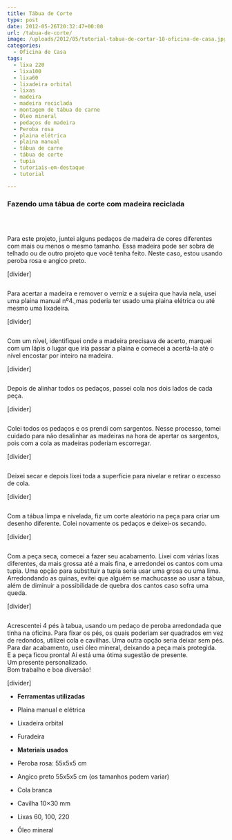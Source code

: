 ```yaml
---
title: Tábua de Corte
type: post
date: 2012-05-26T20:32:47+00:00
url: /tabua-de-corte/
image: /uploads/2012/05/tutorial-tabua-de-cortar-18-oficina-de-casa.jpg
categories:
  - Oficina de Casa
tags:
  - lixa 220
  - lixa100
  - lixa60
  - lixadeira orbital
  - lixas
  - madeira
  - madeira reciclada
  - montagem de tábua de carne
  - Óleo mineral
  - pedaços de madeira
  - Peroba rosa
  - plaina elétrica
  - plaina manual
  - tábua de carne
  - tábua de corte
  - tupia
  - tutoriais-em-destaque
  - tutorial

---
```

### Fazendo uma tábua de corte com madeira reciclada

&nbsp;<figure class="tres">

<a href="/uploads/tutoriais/tabua-de-cortar/tutorial-tabua-de-cortar-01-oficina-de-casa.jpg" rel="prettyPhoto"><img src="/uploads/tutoriais/tabua-de-cortar/thumbs/tutorial-tabua-de-cortar-01-oficina-de-casa.jpg" alt="" /></a><a href="/uploads/tutoriais/tabua-de-cortar/tutorial-tabua-de-cortar-02-oficina-de-casa.jpg" rel="prettyPhoto"><img src="/uploads/tutoriais/tabua-de-cortar/thumbs/tutorial-tabua-de-cortar-02-oficina-de-casa.jpg" alt="" /></a><a href="/uploads/tutoriais/tabua-de-cortar/tutorial-tabua-de-cortar-03-oficina-de-casa.jpg" rel="prettyPhoto"><img src="/uploads/tutoriais/tabua-de-cortar/thumbs/tutorial-tabua-de-cortar-03-oficina-de-casa.jpg" alt="" /></a></figure>

Para este projeto, juntei alguns pedaços de madeira de cores diferentes com mais ou menos o mesmo tamanho. Essa madeira pode ser sobra de telhado ou de outro projeto que você tenha feito. Neste caso, estou usando peroba rosa e angico preto.

[divider]<figure class="dois">

<a href="/uploads/tutoriais/tabua-de-cortar/tutorial-tabua-de-cortar-04-oficina-de-casa.jpg" rel="prettyPhoto"><img src="/uploads/tutoriais/tabua-de-cortar/thumbs/tutorial-tabua-de-cortar-04-oficina-de-casa.jpg" alt="" /></a><a href="/uploads/tutoriais/tabua-de-cortar/tutorial-tabua-de-cortar-05-oficina-de-casa.jpg" rel="prettyPhoto"><img src="/uploads/tutoriais/tabua-de-cortar/thumbs/tutorial-tabua-de-cortar-05-oficina-de-casa.jpg" alt="" /></a></figure>

Para acertar a madeira e remover o verniz e a sujeira que havia nela, usei uma plaina manual nº4.,mas poderia ter usado uma plaina elétrica ou até mesmo uma lixadeira.

[divider]<figure class="dois">

<a href="/uploads/tutoriais/tabua-de-cortar/tutorial-tabua-de-cortar-06-oficina-de-casa.jpg" rel="prettyPhoto"><img src="/uploads/tutoriais/tabua-de-cortar/thumbs/tutorial-tabua-de-cortar-06-oficina-de-casa.jpg" alt="" /></a><a href="/uploads/tutoriais/tabua-de-cortar/tutorial-tabua-de-cortar-07-oficina-de-casa.jpg" rel="prettyPhoto"><img src="/uploads/tutoriais/tabua-de-cortar/thumbs/tutorial-tabua-de-cortar-07-oficina-de-casa.jpg" alt="" /></a></figure>

Com um nível, identifiquei onde a madeira precisava de acerto, marquei com um lápis o lugar que iria passar a plaina e comecei a acertá-la até o nível encostar por inteiro na madeira.

[divider]<figure class="dois">

<a href="/uploads/tutoriais/tabua-de-cortar/tutorial-tabua-de-cortar-08-oficina-de-casa.jpg" rel="prettyPhoto"><img src="/uploads/tutoriais/tabua-de-cortar/thumbs/tutorial-tabua-de-cortar-08-oficina-de-casa.jpg" alt="" /></a><a href="/uploads/tutoriais/tabua-de-cortar/tutorial-tabua-de-cortar-09-oficina-de-casa.jpg" rel="prettyPhoto"><img src="/uploads/tutoriais/tabua-de-cortar/thumbs/tutorial-tabua-de-cortar-09-oficina-de-casa.jpg" alt="" /></a></figure>

Depois de alinhar todos os pedaços, passei cola nos dois lados de cada peça.

[divider]<figure class="dois">

<a href="/uploads/tutoriais/tabua-de-cortar/tutorial-tabua-de-cortar-10-oficina-de-casa.jpg" rel="prettyPhoto"><img src="/uploads/tutoriais/tabua-de-cortar/thumbs/tutorial-tabua-de-cortar-10-oficina-de-casa.jpg" alt="" /></a><a href="/uploads/tutoriais/tabua-de-cortar/tutorial-tabua-de-cortar-11-oficina-de-casa.jpg" rel="prettyPhoto"><img src="/uploads/tutoriais/tabua-de-cortar/thumbs/tutorial-tabua-de-cortar-11-oficina-de-casa.jpg" alt="" /></a></figure>

Colei todos os pedaços e os prendi com sargentos. Nesse processo, tomei cuidado para não desalinhar as madeiras na hora de apertar os sargentos, pois com a cola as madeiras poderiam escorregar.

[divider]<figure class="dois">

<a href="/uploads/tutoriais/tabua-de-cortar/tutorial-tabua-de-cortar-12-oficina-de-casa.jpg" rel="prettyPhoto"><img src="/uploads/tutoriais/tabua-de-cortar/thumbs/tutorial-tabua-de-cortar-12-oficina-de-casa.jpg" alt="" /></a><a href="/uploads/tutoriais/tabua-de-cortar/tutorial-tabua-de-cortar-13-oficina-de-casa.jpg" rel="prettyPhoto"><img src="/uploads/tutoriais/tabua-de-cortar/thumbs/tutorial-tabua-de-cortar-13-oficina-de-casa.jpg" alt="" /></a></figure>

Deixei secar e depois lixei toda a superfície para nivelar e retirar o excesso de cola.

[divider]<figure class="dois">

<a href="/uploads/tutoriais/tabua-de-cortar/tutorial-tabua-de-cortar-14-oficina-de-casa.jpg" rel="prettyPhoto"><img src="/uploads/tutoriais/tabua-de-cortar/thumbs/tutorial-tabua-de-cortar-14-oficina-de-casa.jpg" alt="" /></a><a href="/uploads/tutoriais/tabua-de-cortar/tutorial-tabua-de-cortar-15-oficina-de-casa.jpg" rel="prettyPhoto"><img src="/uploads/tutoriais/tabua-de-cortar/thumbs/tutorial-tabua-de-cortar-15-oficina-de-casa.jpg" alt="" /></a></figure>

Com a tábua limpa e nivelada, fiz um corte aleatório na peça para criar um desenho diferente. Colei novamente os pedaços e deixei-os secando.

[divider]<figure class="dois">

<a href="/uploads/tutoriais/tabua-de-cortar/tutorial-tabua-de-cortar-16-oficina-de-casa.jpg" rel="prettyPhoto"><img src="/uploads/tutoriais/tabua-de-cortar/thumbs/tutorial-tabua-de-cortar-16-oficina-de-casa.jpg" alt="" /></a><a href="/uploads/tutoriais/tabua-de-cortar/tutorial-tabua-de-cortar-17-oficina-de-casa.jpg" rel="prettyPhoto"><img src="/uploads/tutoriais/tabua-de-cortar/thumbs/tutorial-tabua-de-cortar-17-oficina-de-casa.jpg" alt="" /></a></figure>

Com a peça seca, comecei a fazer seu acabamento. Lixei com várias lixas diferentes, da mais grossa até a mais fina, e arredondei os cantos com uma tupia. Uma opção para substituir a tupia seria usar uma grosa ou uma lima. Arredondando as quinas, evitei que alguém se machucasse ao usar a tábua, além de diminuir a possibilidade de quebra dos cantos caso sofra uma queda.

[divider]<figure class="dois">

<a href="/uploads/tutoriais/tabua-de-cortar/tutorial-tabua-de-cortar-18-oficina-de-casa.jpg" rel="prettyPhoto"><img src="/uploads/tutoriais/tabua-de-cortar/thumbs/tutorial-tabua-de-cortar-18-oficina-de-casa.jpg" alt="" /></a><a href="/uploads/tutoriais/tabua-de-cortar/tutorial-tabua-de-cortar-19-oficina-de-casa.jpg" rel="prettyPhoto"><img src="/uploads/tutoriais/tabua-de-cortar/thumbs/tutorial-tabua-de-cortar-19-oficina-de-casa.jpg" alt="" /></a></figure>

Acrescentei 4 pés à tabua, usando um pedaço de peroba arredondada que tinha na oficina. Para fixar os pés, os quais poderiam ser quadrados em vez de redondos, utilizei cola e cavilhas. Uma outra opção seria deixar sem pés.  
Para dar acabamento, usei óleo mineral, deixando a peça mais protegida.  
E a peça ficou pronta! Aí está uma ótima sugestão de presente.  
Um presente personalizado.  
Bom trabalho e boa diversão!

[divider]<section class="ferramentas-e-materiais">

  * **Ferramentas utilizadas**
  * Plaina manual e elétrica
  * Lixadeira orbital
  * Furadeira

  * **Materiais usados**
  * Peroba rosa: 55x5x5 cm
  * Angico preto 55x5x5 cm (os tamanhos podem variar)
  * Cola branca
  * Cavilha 10&#215;30 mm
  * Lixas 60, 100, 220
  * Óleo mineral</section>
